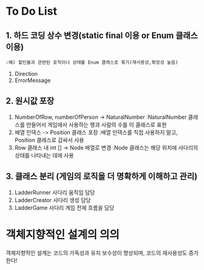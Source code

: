 # To Do List

## 1. 하드 코딩 상수 변경(static final 이용 or Enum 클래스 이용)
    :예) 할인율과 관련된 로직이나 상태를 Enum 클래스로 묶기(재사용성,확장성 높음)
1. Direction
2. ErrorMessage

## 2. 원시값 포장
1. NumberOfRow, numberOfPerson -> NaturalNumber
   :NaturalNumber 클래스를 만들어서 게임에서 사용하는 행과 사람의 수를 이 클래스로 표현
2. 배열 인덱스 -> Position 클래스 포장
   :배열 인덱스를 직접 사용하지 말고, Position 클래스로 감싸서 사용  
3. Row 클래스 내 int [] -> Node 배열로 변경
    :Node 클래스는 해당 위치에 사다리의 상태를 나타내는 데에 사용

## 3. 클래스 분리 (게임의 로직을 더 명확하게 이해하고 관리)
1. LadderRunner 사다리 움직임 담당
2. LadderCreator 사다리 생성 담당
3. LadderGame 사다리 게임 전체 흐름을 담당

# 객체지향적인 설계의 의의
객체지향적인 설계는 코드의 가독성과 유지 보수성이 향상되며, 코드의 재사용성도 증가한다!
